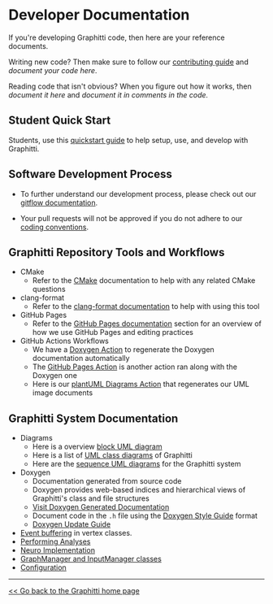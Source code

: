 # Developer Documentation

If you're developing Graphitti code, then here are your reference documents. 

Writing new code? Then make sure to follow our [contributing guide](../../CONTRIBUTING.md) and  *document your code here*. 

Reading code that isn't obvious? When you figure out how it works, then *document it here* and *document it in comments in the code.*

## Student Quick Start

Students, use this [quickstart guide](StudentSetup.md) to help setup, use, and develop with Graphitti.

## Software Development Process

- To further understand our development process, please check out our [gitflow documentation](GitFlow.md).

- Your pull requests will not be approved if you do not adhere to our [coding conventions](codingConventions.md).

## Graphitti Repository Tools and Workflows

- CMake
    - Refer to the [CMake](CMake.md) documentation to help with any related CMake questions
- clang-format
    - Refer to the [clang-format documentation](codingConventions.md#clang-format) to help with using this tool
- GitHub Pages
    - Refer to the [GitHub Pages documentation](GHPages.md) section for an overview of how we use GitHub Pages and editing practices
- GitHub Actions Workflows
    - We have a [Doxygen Action](GHActions.md#doxygen-action) to regenerate the Doxygen documentation automatically
    - The [GitHub Pages Action](GHActions.md#github-pages-action) is another action ran along with the Doxygen one
    - Here is our [plantUML Diagrams Action](GHActions.md#plantuml-action) that regenerates our UML image documents

## Graphitti System Documentation

- Diagrams
    - Here is a overview [block UML diagram](ClassDiagrams/hand-drawn.pdf)
    - Here is a list of [UML class diagrams](classDiagrams.md) of Graphitti
    - Here are the [sequence UML diagrams](sequenceDiagrams.md) for the Graphitti system
- Doxygen
    - Documentation generated from source code
    - Doxygen provides web-based indices and hierarchical views of Graphitti's class and file structures
    - [Visit Doxygen Generated Documentation](https://uwb-biocomputing.github.io/Graphitti/Doxygen/html/index.html)
    - Document code in the `.h` file using the [Doxygen Style Guide](../Doxygen/DoxygenStyleGuide.md) format
    - [Doxygen Update Guide](../Doxygen/DoxygenUpdateGuide.md)
- [Event buffering](eventBuffering.md) in vertex classes.
- [Performing Analyses](PerformingAnalyses.md)
- [Neuro Implementation](NeuroImplementation.md)
- [GraphManager and InputManager classes](GraphAndEventInputs.md)
- [Configuration](../User/configuration.md)


---------
[<< Go back to the Graphitti home page](../index.md)
